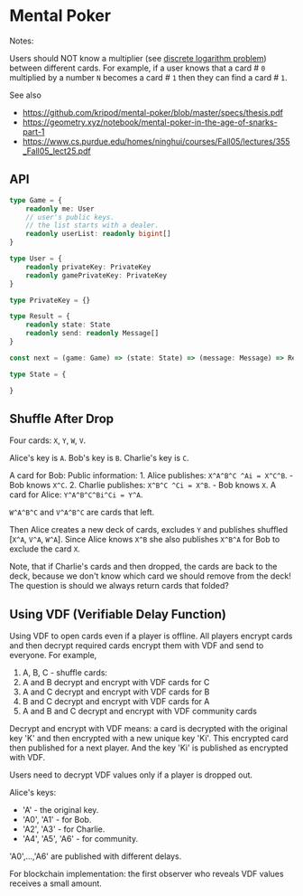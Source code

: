 # Mental Poker

Notes:

Users should NOT know a multiplier (see [discrete logarithm problem](https://en.wikipedia.org/wiki/Discrete_logarithm)) between different cards. For example, if a user knows that a card # `0` multiplied by a number `N` becomes a card # `1` then they can find a card # `1`.

See also

- https://github.com/kripod/mental-poker/blob/master/specs/thesis.pdf
- https://geometry.xyz/notebook/mental-poker-in-the-age-of-snarks-part-1
- https://www.cs.purdue.edu/homes/ninghui/courses/Fall05/lectures/355_Fall05_lect25.pdf

## API

```ts
type Game = {
    readonly me: User
    // user's public keys.
    // the list starts with a dealer.
    readonly userList: readonly bigint[]
}

type User = {
    readonly privateKey: PrivateKey
    readonly gamePrivateKey: PrivateKey
}

type PrivateKey = {}

type Result = {
    readonly state: State
    readonly send: readonly Message[]
}

const next = (game: Game) => (state: State) => (message: Message) => Result

type State = {

}
```

## Shuffle After Drop

Four cards: `X`, `Y`, `W`, `V`.

Alice's key is `A`.
Bob's key is `B`.
Charlie's key is `C`.

A card for Bob: Public information:
    1. Alice publishes: `X^A^B^C ^Ai = X^C^B`.
       - Bob knows `X^C`.
    2. Charlie publishes: `X^B^C ^Ci = X^B`.
       - Bob knows `X`.
A card for Alice:
    `Y^A^B^C^Bi^Ci = Y^A`.

`W^A^B^C` and `V^A^B^C` are cards that left.

Then Alice creates a new deck of cards, excludes `Y` and publishes shuffled [`X^A`, `V^A`, `W^A`].
Since Alice knows `X^B` she also publishes `X^B^A` for Bob to exclude the card `X`.

Note, that if Charlie's cards and then dropped, the cards are back to the deck, because we don't know which card we should remove from the deck! The question is should we always return cards that folded?

## Using VDF (Verifiable Delay Function)

Using VDF to open cards even if a player is offline. All players encrypt cards and then decrypt required cards encrypt them with VDF and send to everyone. For example,

1. A, B, C - shuffle cards:
2. A and B decrypt and encrypt with VDF cards for C
3. A and C decrypt and encrypt with VDF cards for B
4. B and C decrypt and encrypt with VDF cards for A
5. A and B and C decrypt and encrypt with VDF community cards

Decrypt and encrypt with VDF means: a card is decrypted with the original key 'K' and then encrypted with a new unique key 'Ki'. This encrypted card then published for a next player. And the key 'Ki' is published as encrypted with VDF.

Users need to decrypt VDF values only if a player is dropped out.

Alice's keys:
- 'A' - the original key.
- 'A0', 'A1' - for Bob.
- 'A2', 'A3' - for Charlie.
- 'A4', 'A5', 'A6' - for community.

'A0',...,'A6' are published with different delays.

For blockchain implementation: the first observer who reveals VDF values receives a small amount.
